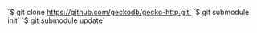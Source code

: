 ´$ git clone https://github.com/geckodb/gecko-http.git`
´$ git submodule init´
´$ git submodule update´
